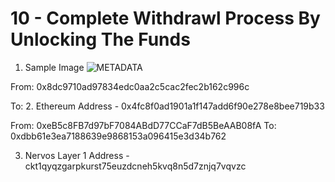 # 10 - Complete Withdrawl Process By Unlocking The Funds

1. Sample Image
![METADATA](./URL)

From: 0x8dc9710ad97834edc0aa2c5cac2fec2b162c996c

To:
2. Ethereum Address - 0x4fc8f0ad1901a1f147add6f90e278e8bee719b33

From: 0xeB5c8FB7d97bF7084ABdD77CCaF7dB5BeAAB08fA
To: 0xdbb61e3ea7188639e9868153a096415e3d34b762

3. Nervos Layer 1 Address - ckt1qyqzgarpkurst75euzdcneh5kvq8n5d7znjq7vqvzc
